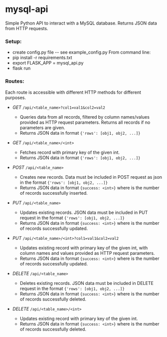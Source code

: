 # mysql-api
Simple Python API to interact with a MySQL database. Returns JSON data from
HTTP requests.

### Setup:
- create config.py file -- see example_config.py
From command line:
- pip install -r requirements.txt
- export FLASK_APP = mysql_api.py
- flask run

### Routes:
Each route is accessible with different HTTP methods for different purposes.

- *GET* `/api/<table_name>?col1=val1&col2=val2`
  - Queries data from all records, filtered by column names/values provided
    as HTTP request parameters. Returns all records if no parameters are given.
  - Returns JSON data in format `{'rows': [obj1, obj2, ...]}`

- *GET* `/api/<table_name>/<int>`
  - Fetches record with primary key of the given int.
  - Returns JSON data in format `{'rows': [obj1, obj2, ...]}`

- *POST* `/api/<table_name>`
  - Creates new records. Data must be included in POST request as json in the
    format `{'rows': [obj1, obj2, ...]}`
  - Returns JSON data in format `{success: <int>}` where <int> is the number
    of records successfully inserted.

- *PUT* `/api/<table_name>`
  - Updates existing records. JSON data must be included in PUT request in the
    format `{'rows': [obj1, obj2, ...]}`
  - Returns JSON data in format `{success: <int>}` where <int> is the number
    of records successfully updated.

- *PUT* `/api/<table_name>/<int>?col1=val1&col2=val2`
  - Updates existing record with primary key of the given int, with column
    names and values provided as HTTP request parameters.
  - Returns JSON data in format `{success: <int>}` where <int> is the number
    of records successfully updated.

- *DELETE* `/api/<table_name>`
  - Deletes existing records. JSON data must be included in DELETE request in the
    format `{'rows': [obj1, obj2, ...]}`
  - Returns JSON data in format `{success: <int>}` where <int> is the number
    of records successfully deleted.

- *DELETE* `/api/<table_name>/<int>`
  - Updates existing record with primary key of the given int.
  - Returns JSON data in format `{success: <int>}` where <int> is the number
    of records successfully deleted.
